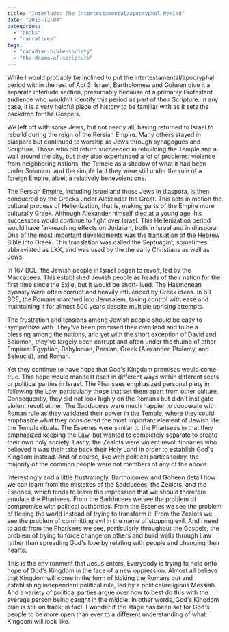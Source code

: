 ```yaml
---
title: "Interlude: The Intertestamental/Apocryphal Period"
date: "2013-12-04"
categories: 
  - "books"
  - "narratives"
tags: 
  - "canadian-bible-society"
  - "the-drama-of-scripture"
---
```


While I would probably be inclined to put the intertestamental/apocryphal period within the rest of Act 3: Israel, Bartholomew and Goheen give it a separate interlude section, presumably because of a primarily Protestant audience who wouldn't identify this period as part of their Scripture. In any case, it is a very helpful piece of history to be familiar with as it sets the backdrop for the Gospels.

We left off with some Jews, but not nearly all, having returned to Israel to rebuild during the reign of the Persian Empire. Many others stayed in diaspora but continued to worship as Jews through synagogues and Scripture. Those who did return succeeded in rebuilding the Temple and a wall around the city, but they also experienced a lot of problems: violence from neighboring nations, the Temple as a shadow of what it had been under Solomon, and the simple fact they were still under the rule of a foreign Empire, albeit a relatively benevolent one.

The Persian Empire, including Israel and those Jews in diaspora, is then conquered by the Greeks under Alexander the Great. This sets in motion the cultural process of Hellenization, that is, making parts of the Empire more culturally Greek. Although Alexander himself died at a young age, his successors would continue to fight over Israel. This Hellenization period would have far-reaching effects on Judaism, both in Israel and in diaspora. One of the most important developments was the translation of the Hebrew Bible into Greek. This translation was called the Septuagint, sometimes abbreviated as LXX, and was used by the the early Christians as well as Jews.

In 167 BCE, the Jewish people in Israel began to revolt, led by the Maccabees. This established Jewish people as heads of their nation for the first time since the Exile, but it would be short-lived. The Hasmonean dynasty were often corrupt and heavily influenced by Greek ideas. In 63 BCE, the Romans marched into Jerusalem, taking control with ease and maintaining it for almost 500 years despite multiple uprising attempts.

The frustration and tensions among Jewish people should be easy to sympathize with. They've been promised their own land and to be a blessing among the nations, and yet with the short exception of David and Solomon, they've largely been corrupt and often under the thumb of other Empires: Egyptian, Babylonian, Persian, Greek (Alexander, Ptolemy, and Seleucid), and Roman.

Yet they continue to have hope that God's Kingdom promises would come true. This hope would manifest itself in different ways within different sects or political parties in Israel. The Pharisees emphasized personal piety in following the Law, particularly those that set them apart from other culture. Consequently, they did not look highly on the Romans but didn't instigate violent revolt either. The Sadducees were much happier to cooperate with Roman rule as they validated their power in the Temple, where they could emphasize what they considered the most important element of Jewish life: the Temple rituals. The Essenes were similar to the Pharisees in that they emphasized keeping the Law, but wanted to completely separate to create their own holy society. Lastly, the Zealots were violent revolutionaries who believed it was their take back their Holy Land in order to establish God's Kingdom instead. And of course, like with political parties today, the majority of the common people were not members of any of the above.

Interestingly and a little frustratingly, Bartholomew and Goheen detail how we can learn from the mistakes of the Sadducees, the Zealots, and the Essenes, which tends to leave the impression that we should therefore emulate the Pharisees. From the Sadducees we see the problem of compromise with political authorities. From the Essenes we see the problem of fleeing the world instead of trying to transform it. From the Zealots we see the problem of committing evil in the name of stopping evil. And I need to add: from the Pharisees we see, particularly throughout the Gospels, the problem of trying to force change on others and build walls through Law rather than spreading God's love by relating with people and changing their hearts.

This is the environment that Jesus enters. Everybody is trying to hold onto hope of God's Kingdom in the face of a new oppression. Almost all believe that Kingdom will come in the form of kicking the Romans out and establishing independent political rule, led by a political/religious Messiah. And a variety of political parties argue over how to best do this with the average person being caught in the middle. In other words, God's Kingdom plan is still on track; in fact, I wonder if the stage has been set for God's people to be more open than ever to a different understanding of what Kingdom will look like.
